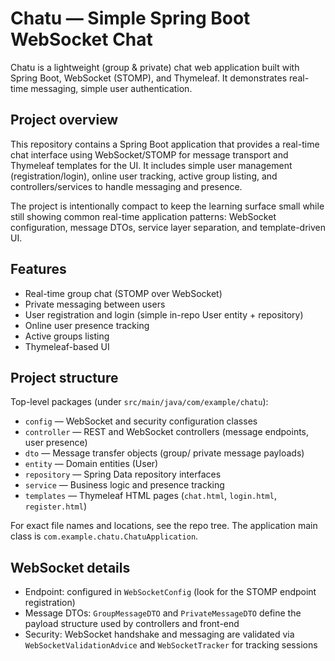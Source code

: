 # Chatu — Simple Spring Boot WebSocket Chat

Chatu is a lightweight (group & private) chat web application built with Spring Boot, WebSocket (STOMP), and Thymeleaf. It demonstrates real-time messaging, simple user authentication.

## Project overview

This repository contains a Spring Boot application that provides a real-time chat interface using WebSocket/STOMP for message transport and Thymeleaf templates for the UI. It includes simple user management (registration/login), online user tracking, active group listing, and controllers/services to handle messaging and presence.

The project is intentionally compact to keep the learning surface small while still showing common real-time application patterns: WebSocket configuration, message DTOs, service layer separation, and template-driven UI.

## Features

- Real-time group chat (STOMP over WebSocket)
- Private messaging between users
- User registration and login (simple in-repo User entity + repository)
- Online user presence tracking
- Active groups listing
- Thymeleaf-based UI

## Project structure

Top-level packages (under `src/main/java/com/example/chatu`):

- `config` — WebSocket and security configuration classes
- `controller` — REST and WebSocket controllers (message endpoints, user presence)
- `dto` — Message transfer objects (group/ private message payloads)
- `entity` — Domain entities (User)
- `repository` — Spring Data repository interfaces
- `service` — Business logic and presence tracking
- `templates` — Thymeleaf HTML pages (`chat.html`, `login.html`, `register.html`)

For exact file names and locations, see the repo tree. The application main class is `com.example.chatu.ChatuApplication`.

## WebSocket details

- Endpoint: configured in `WebSocketConfig` (look for the STOMP endpoint registration)
- Message DTOs: `GroupMessageDTO` and `PrivateMessageDTO` define the payload structure used by controllers and front-end
- Security: WebSocket handshake and messaging are validated via `WebSocketValidationAdvice` and `WebSocketTracker` for tracking sessions